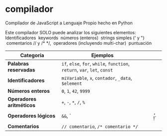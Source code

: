 # compilador
Compilador de JavaScript a Lenguaje Propio hecho en Python 

Este compilador SOLO puede analizar los siguientes elementos:
Identificadores
 keywords
 números (enteros)
 strings simples (' y ")
 comentarios // y /* */,
 operadores (incluyendo multi-char)
 puntuación

| **Categoría**              | **Ejemplos**                                                              |   |         |
| -------------------------- | ------------------------------------------------------------------------- | - | ------- |
| **Palabras reservadas**    | `if`, `else`, `for`, `while`, `function`, `return`, `var`, `let`, `const` |   |         |
| **Identificadores**        | `miVariable`, `x`, `contador`, `_data`, `$element`                        |   |         |
| **Números enteros**        | `0`, `1`, `42`, `9999`                                                    |   |         |
| **Operadores aritméticos** | `+`, `-`, `*`, `/`, `%`                                                   |   |         |
| **Operadores lógicos**     | `&&`, \`                                                                  |   | `, `!\` |
| **Comentarios**            | `// comentario`, `/* comentario */`                                       |   |         |
